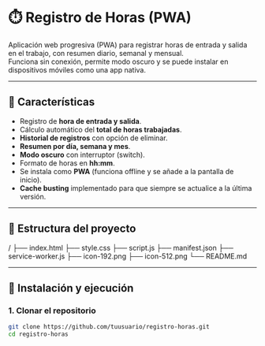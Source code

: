 # ⏱️ Registro de Horas (PWA)

Aplicación web progresiva (PWA) para registrar horas de entrada y salida en el trabajo, con resumen diario, semanal y mensual.  
Funciona sin conexión, permite modo oscuro y se puede instalar en dispositivos móviles como una app nativa.

---

## 🚀 Características
- Registro de **hora de entrada y salida**.
- Cálculo automático del **total de horas trabajadas**.
- **Historial de registros** con opción de eliminar.
- **Resumen por día, semana y mes**.
- **Modo oscuro** con interruptor (switch).
- Formato de horas en **hh:mm**.
- Se instala como **PWA** (funciona offline y se añade a la pantalla de inicio).
- **Cache busting** implementado para que siempre se actualice a la última versión.

---

## 📂 Estructura del proyecto
/
├── index.html
├── style.css
├── script.js
├── manifest.json
├── service-worker.js
├── icon-192.png
├── icon-512.png
└── README.md

---

## 🔧 Instalación y ejecución

### 1. Clonar el repositorio
```bash
git clone https://github.com/tuusuario/registro-horas.git
cd registro-horas
